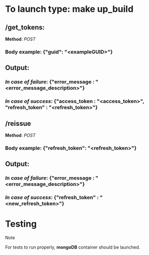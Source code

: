 # To launch type: **make up_build**
## **/get_tokens**: 
 **Method**: *POST*  
### **Body example**:  **{"guid": "\<exampleGUID\>"}**  
## **Output**:  
### ***In case of failure***:  **{"error_message : "\<error_message_description\>"}**  
### ***In case of success***:  **{"access_token : "\<access_token\>", "refresh_token" : "\<refresh_token\>"}**  

## **/reissue**  
 **Method**: *POST*  
### **Body example**:  **{"refresh_token": "\<refresh_token\>"}**  
## **Output**:  
### ***In case of failure***:  **{"error_message : "\<error_message_description\>"}**  
### ***In case of success***:  **{"refresh_token" : "\<new_refresh_token\>"}**  

# Testing

> [!NOTE]  
> For tests to run properly, **mongoDB** container should be launched.

